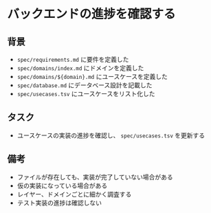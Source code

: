 # バックエンドの進捗を確認する

## 背景

- `spec/requirements.md` に要件を定義した
- `spec/domains/index.md` にドメインを定義した
- `spec/domains/${domain}.md` にユースケースを定義した
- `spec/database.md` にデータベース設計を記載した
- `spec/usecases.tsv` にユースケースをリスト化した

## タスク

- ユースケースの実装の進捗を確認し、 `spec/usecases.tsv` を更新する

## 備考

- ファイルが存在しても、実装が完了していない場合がある
- 仮の実装になっている場合がある
- レイヤー、ドメインごとに細かく調査する
- テスト実装の進捗は確認しない
